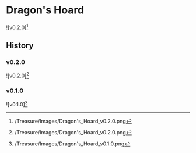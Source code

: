 # Dragon's Hoard

![v0.2.0][^v0.2.0]

## History

### v0.2.0

![v0.2.0][^v0.2.0]

### v0.1.0

![v0.1.0][^v0.1.0]

[^v0.1.0]: /Treasure/Images/Dragon's_Hoard_v0.1.0.png
[^v0.2.0]: /Treasure/Images/Dragon's_Hoard_v0.2.0.png
